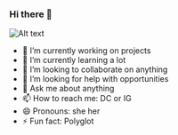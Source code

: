 ### Hi there 👋

![Alt text](https://media.tenor.com/00JNBT9O3IYAAAAC/bunny-laptop.gif)

- 🔭 I’m currently working on projects
- 🌱 I’m currently learning a lot
- 👯 I’m looking to collaborate on anything
- 🤔 I’m looking for help with opportunities
- 💬 Ask me about anything
- 📫 How to reach me: DC or IG
- 😄 Pronouns: she her
- ⚡ Fun fact: Polyglot

<!--
**zhayun3233/zhayun3233** is a ✨ _special_ ✨ repository because its `README.md` (this file) appears on your GitHub profile.

Here are some ideas to get you started:

- 🔭 I’m currently working on ...
- 🌱 I’m currently learning ...
- 👯 I’m looking to collaborate on ...
- 🤔 I’m looking for help with ...
- 💬 Ask me about ...
- 📫 How to reach me: ...
- 😄 Pronouns: ...
- ⚡ Fun fact: ...
-->
